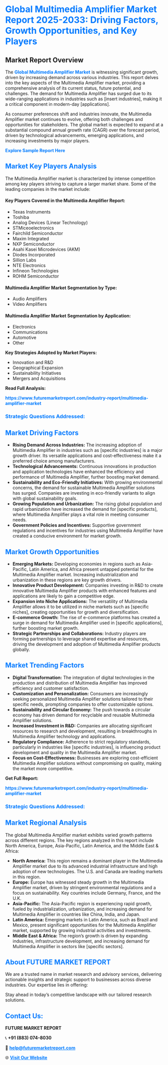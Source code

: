 <h1 style="color: #007BFF;">Global Multimedia Amplifier Market Report 2025-2033: Driving Factors, Growth Opportunities, and Key Players</h1>

<section id="overview">
<h2>Market Report Overview</h2>
<p>The <a href="https://www.futuremarketreport.com/industry-report/multimedia-amplifier-market" style="color: #007BFF; text-decoration: none;"><strong>Global Multimedia Amplifier Market</strong></a> is witnessing significant growth, driven by increasing demand across various industries. This report delves into the key aspects of the Multimedia Amplifier market, providing a comprehensive analysis of its current status, future potential, and challenges. The demand for Multimedia Amplifier has surged due to its wide-ranging applications in industries such as [insert industries], making it a critical component in modern-day [applications].</p>
<p>As consumer preferences shift and industries innovate, the Multimedia Amplifier market continues to evolve, offering both challenges and opportunities for stakeholders. The global market is expected to expand at a substantial compound annual growth rate (CAGR) over the forecast period, driven by technological advancements, emerging applications, and increasing investments by major players.</p>
</section>

<section id="overview">
<p><a href="https://www.futuremarketreport.com/request-sample/reportId=90332" style="color: #007BFF; text-decoration: none;"><strong>Explore Sample Report Here</strong></a></p>
</section>

<section id="key-players">
<h2 style="color: #007BFF;">Market Key Players Analysis</h2>
<p>The Multimedia Amplifier market is characterized by intense competition among key players striving to capture a larger market share. Some of the leading companies in the market include:</p>
<h4>Key Players Covered in the Multimedia Amplifier Report:</h4>
<ul><li>Texas Instruments</li><li>Toshiba</li><li>Analog Devices (Linear Technology)</li><li>STMiceoelectronics</li><li>Fairchild Semiconductor</li><li>Maxim Integrated</li><li>NXP Semiconductor</li><li>Asahi Kasei Microdevices (AKM)</li><li>Diodes Incorporated</li><li>Sillion Labs</li><li>NTE Electronics</li><li>Infineon Technologies</li><li>ROHM Semiconductor</li></ul>
<h4>Multimedia Amplifier Market Segmentation by Type:</h4>
<ul><li>Audio Amplifiers</li><li>Video Amplifiers</li></ul>

<h4>Multimedia Amplifier Market Segmentation by Application:</h4>
<ul><li>Electronics</li><li>Communications</li><li>Automotive</li><li>Other</li></ul>
<p><strong>Key Strategies Adopted by Market Players:</strong></p>
<ul>
<li>Innovation and R&D</li>
<li>Geographical Expansion</li>
<li>Sustainability Initiatives</li>
<li>Mergers and Acquisitions</li>
</ul>
</section>

<section>
<p><strong>Read Full Analysis: </strong></p><a href="https://www.futuremarketreport.com/industry-report/multimedia-amplifier-market" style="color: #007BFF; text-decoration: none;"><strong>https://www.futuremarketreport.com/industry-report/multimedia-amplifier-market</strong></a>
<h3 style="color: #007BFF;">Strategic Questions Addressed:</h3>
</section>

<section id="driving-factors">
<h2 style="color: #007BFF;">Market Driving Factors</h2>
<ul>
<li><strong>Rising Demand Across Industries:</strong> The increasing adoption of Multimedia Amplifier in industries such as [specific industries] is a major growth driver. Its versatile applications and cost-effectiveness make it a preferred choice among manufacturers.</li>
<li><strong>Technological Advancements:</strong> Continuous innovations in production and application technologies have enhanced the efficiency and performance of Multimedia Amplifier, further boosting market demand.</li>
<li><strong>Sustainability and Eco-Friendly Initiatives:</strong> With growing environmental concerns, the demand for sustainable Multimedia Amplifier solutions has surged. Companies are investing in eco-friendly variants to align with global sustainability goals.</li>
<li><strong>Growing Population and Urbanization:</strong> The rising global population and rapid urbanization have increased the demand for [specific products], where Multimedia Amplifier plays a vital role in meeting consumer needs.</li>
<li><strong>Government Policies and Incentives:</strong> Supportive government regulations and incentives for industries using Multimedia Amplifier have created a conducive environment for market growth.</li>
</ul>
</section>

<section id="growth-opportunities">
<h2 style="color: #007BFF;">Market Growth Opportunities</h2>
<ul>
<li><strong>Emerging Markets:</strong> Developing economies in regions such as Asia-Pacific, Latin America, and Africa present untapped potential for the Multimedia Amplifier market. Increasing industrialization and urbanization in these regions are key growth drivers.</li>
<li><strong>Innovative Product Development:</strong> Companies investing in R&D to create innovative Multimedia Amplifier products with enhanced features and applications are likely to gain a competitive edge.</li>
<li><strong>Expansion into Niche Applications:</strong> The versatility of Multimedia Amplifier allows it to be utilized in niche markets such as [specific niches], creating opportunities for growth and diversification.</li>
<li><strong>E-commerce Growth:</strong> The rise of e-commerce platforms has created a surge in demand for Multimedia Amplifier used in [specific applications], further boosting market growth.</li>
<li><strong>Strategic Partnerships and Collaborations:</strong> Industry players are forming partnerships to leverage shared expertise and resources, driving the development and adoption of Multimedia Amplifier products globally.</li>
</ul>
</section>

<section id="trending-factors">
<h2 style="color: #007BFF;">Market Trending Factors</h2>
<ul>
<li><strong>Digital Transformation:</strong> The integration of digital technologies in the production and distribution of Multimedia Amplifier has improved efficiency and customer satisfaction.</li>
<li><strong>Customization and Personalization:</strong> Consumers are increasingly seeking personalized Multimedia Amplifier solutions tailored to their specific needs, prompting companies to offer customizable options.</li>
<li><strong>Sustainability and Circular Economy:</strong> The push towards a circular economy has driven demand for recyclable and reusable Multimedia Amplifier solutions.</li>
<li><strong>Increased Investment in R&D:</strong> Companies are allocating significant resources to research and development, resulting in breakthroughs in Multimedia Amplifier technology and applications.</li>
<li><strong>Regulatory Compliance:</strong> Adherence to strict regulatory standards, particularly in industries like [specific industries], is influencing product development and quality in the Multimedia Amplifier market.</li>
<li><strong>Focus on Cost-Effectiveness:</strong> Businesses are exploring cost-efficient Multimedia Amplifier solutions without compromising on quality, making the market more competitive.</li>
</ul>
</section>

<section>
<p><strong>Get Full Report: </strong></p><a href="https://www.futuremarketreport.com/industry-report/multimedia-amplifier-market" style="color: #007BFF; text-decoration: none;"><strong>https://www.futuremarketreport.com/industry-report/multimedia-amplifier-market</strong></a>
<h3 style="color: #007BFF;">Strategic Questions Addressed:</h3>
</section>


<section id="regional-analysis">
<h2 style="color: #007BFF;">Market Regional Analysis</h2>
<p>The global Multimedia Amplifier market exhibits varied growth patterns across different regions. The key regions analyzed in this report include North America, Europe, Asia-Pacific, Latin America, and the Middle East & Africa:</p>
<ul>
<li><strong>North America:</strong> This region remains a dominant player in the Multimedia Amplifier market due to its advanced industrial infrastructure and high adoption of new technologies. The U.S. and Canada are leading markets in this region.</li>
<li><strong>Europe:</strong> Europe has witnessed steady growth in the Multimedia Amplifier market, driven by stringent environmental regulations and a focus on sustainability. Key countries include Germany, France, and the U.K.</li>
<li><strong>Asia-Pacific:</strong> The Asia-Pacific region is experiencing rapid growth, fueled by industrialization, urbanization, and increasing demand for Multimedia Amplifier in countries like China, India, and Japan.</li>
<li><strong>Latin America:</strong> Emerging markets in Latin America, such as Brazil and Mexico, present significant opportunities for the Multimedia Amplifier market, supported by growing industrial activities and investments.</li>
<li><strong>Middle East & Africa:</strong> The region’s growth is driven by expanding industries, infrastructure development, and increasing demand for Multimedia Amplifier in sectors like [specific sectors].</li>
</ul>
</section>

<footer>
<h2 style="color: #007BFF;">About FUTURE MARKET REPORT</h2>
<p>We are a trusted name in market research and advisory services, delivering actionable insights and strategic support to businesses across diverse industries. Our expertise lies in offering:</p>

<p>Stay ahead in today’s competitive landscape with our tailored research solutions.</p>

<h2 style="color: #007BFF;">Contact Us:</h2>
<p><strong>FUTURE MARKET REPORT</strong></p>
<p>📞 <strong>+91 (883) 074-8030</strong></p>
<p>📧 <strong><a href="mailto:help@futuremarketreport.com" style="color: #007BFF;">help@futuremarketreport.com</a></strong></p>
<p>🌐 <strong><a href="https://www.futuremarketreport.com/" style="color: #007BFF;">Visit Our Website</a></strong></p>
</footer>